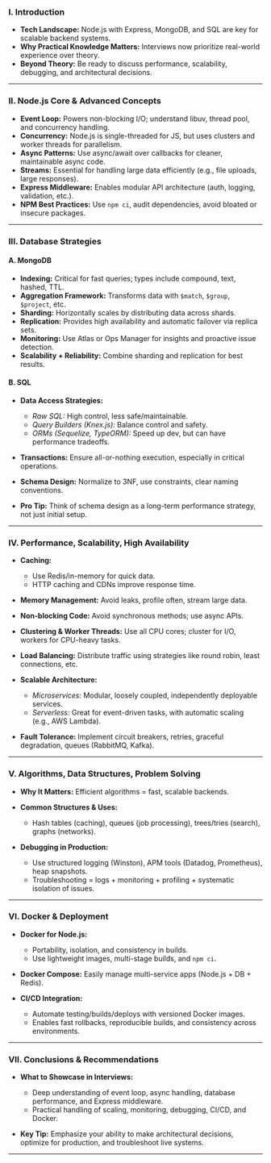 ### **I. Introduction**

* **Tech Landscape:** Node.js with Express, MongoDB, and SQL are key for scalable backend systems.
* **Why Practical Knowledge Matters:** Interviews now prioritize real-world experience over theory.
* **Beyond Theory:** Be ready to discuss performance, scalability, debugging, and architectural decisions.

---

### **II. Node.js Core & Advanced Concepts**

* **Event Loop:** Powers non-blocking I/O; understand libuv, thread pool, and concurrency handling.
* **Concurrency:** Node.js is single-threaded for JS, but uses clusters and worker threads for parallelism.
* **Async Patterns:** Use async/await over callbacks for cleaner, maintainable async code.
* **Streams:** Essential for handling large data efficiently (e.g., file uploads, large responses).
* **Express Middleware:** Enables modular API architecture (auth, logging, validation, etc.).
* **NPM Best Practices:** Use `npm ci`, audit dependencies, avoid bloated or insecure packages.

---

### **III. Database Strategies**

#### **A. MongoDB**

* **Indexing:** Critical for fast queries; types include compound, text, hashed, TTL.
* **Aggregation Framework:** Transforms data with `$match`, `$group`, `$project`, etc.
* **Sharding:** Horizontally scales by distributing data across shards.
* **Replication:** Provides high availability and automatic failover via replica sets.
* **Monitoring:** Use Atlas or Ops Manager for insights and proactive issue detection.
* **Scalability + Reliability:** Combine sharding and replication for best results.

#### **B. SQL**

* **Data Access Strategies:**

  * *Raw SQL:* High control, less safe/maintainable.
  * *Query Builders (Knex.js):* Balance control and safety.
  * *ORMs (Sequelize, TypeORM):* Speed up dev, but can have performance tradeoffs.
* **Transactions:** Ensure all-or-nothing execution, especially in critical operations.
* **Schema Design:** Normalize to 3NF, use constraints, clear naming conventions.
* **Pro Tip:** Think of schema design as a long-term performance strategy, not just initial setup.

---

### **IV. Performance, Scalability, High Availability**

* **Caching:**

  * Use Redis/in-memory for quick data.
  * HTTP caching and CDNs improve response time.
* **Memory Management:** Avoid leaks, profile often, stream large data.
* **Non-blocking Code:** Avoid synchronous methods; use async APIs.
* **Clustering & Worker Threads:** Use all CPU cores; cluster for I/O, workers for CPU-heavy tasks.
* **Load Balancing:** Distribute traffic using strategies like round robin, least connections, etc.
* **Scalable Architecture:**

  * *Microservices:* Modular, loosely coupled, independently deployable services.
  * *Serverless:* Great for event-driven tasks, with automatic scaling (e.g., AWS Lambda).
* **Fault Tolerance:** Implement circuit breakers, retries, graceful degradation, queues (RabbitMQ, Kafka).

---

### **V. Algorithms, Data Structures, Problem Solving**

* **Why It Matters:** Efficient algorithms = fast, scalable backends.
* **Common Structures & Uses:**

  * Hash tables (caching), queues (job processing), trees/tries (search), graphs (networks).
* **Debugging in Production:**

  * Use structured logging (Winston), APM tools (Datadog, Prometheus), heap snapshots.
  * Troubleshooting = logs + monitoring + profiling + systematic isolation of issues.

---

### **VI. Docker & Deployment**

* **Docker for Node.js:**

  * Portability, isolation, and consistency in builds.
  * Use lightweight images, multi-stage builds, and `npm ci`.
* **Docker Compose:** Easily manage multi-service apps (Node.js + DB + Redis).
* **CI/CD Integration:**

  * Automate testing/builds/deploys with versioned Docker images.
  * Enables fast rollbacks, reproducible builds, and consistency across environments.

---

### **VII. Conclusions & Recommendations**

* **What to Showcase in Interviews:**

  * Deep understanding of event loop, async handling, database performance, and Express middleware.
  * Practical handling of scaling, monitoring, debugging, CI/CD, and Docker.
* **Key Tip:** Emphasize your ability to make architectural decisions, optimize for production, and troubleshoot live systems.

---

